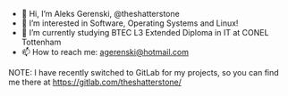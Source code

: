 - 👋 Hi, I’m Aleks Gerenski, @theshatterstone
- 👀 I’m interested in Software, Operating Systems and Linux!
- 🌱 I’m currently studying BTEC L3 Extended Diploma in IT at CONEL Tottenham
- 📫 How to reach me: agerenski@hotmail.com

NOTE: I have recently switched to GitLab for my projects, so you can find me there at https://gitlab.com/theshatterstone/

<!---
theshatterstone/theshatterstone is a ✨ special ✨ repository because its `README.md` (this file) appears on your GitHub profile.
You can click the Preview link to take a look at your changes.
--->
